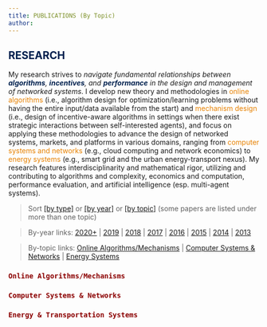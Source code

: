 ```yaml
---
title: PUBLICATIONS (By Topic)
author:
--- 
```


>
## <span style="color:#00204E"> RESEARCH </span>

> 
My research strives to _navigate fundamental relationships between <span style="color:#00204e">**algorithms**</span>, <span style="color:#00204e">**incentives**</span>, and <span style="color:#00204e">**performance**</span> in the design and management of networked systems_. I develop new theory and methodologies in <span style="color:#E78100">online algorithms</span> (i.e., algorithm design for optimization/learning problems without having the entire input/data available from the start) and <span style="color:#E78100">mechanism design</span> (i.e., design of incentive-aware algorithms in settings when there exist strategic interactions between self-interested agents), and focus on applying these methodologies to advance the design of networked systems, markets, and platforms in various domains, ranging from <span style="color:#E78100">computer systems and networks</span> (e.g., cloud computing and network economics)  to <span style="color:#E78100">energy systems</span> (e.g., smart grid and the urban energy-transport nexus). My research features interdisciplinarity and mathematical rigor, utilizing and contributing to algorithms and complexity, economics and computation, performance  evaluation, and artificial intelligence (esp. multi-agent systems).


> Sort [[by type]](/publications_type) or [[by year]](/publications_year) or [[by topic]](/publications_topic) (some papers are listed under more than one topic)

> By-year links: [2020+](/publications_year/#2020) | [2019](/publications_year/#2019) | [2018](/publications_year/#2018) | [2017](/publications_year/#2017) | [2016](/publications_year/#2016) | [2015](/publications_year/#2015) | [2014](/publications_year/#2014) | [2013](/publications_year/#2013)

> By-topic links: [Online Algorithms/Mechanisms](/publications_topic/#online-algorithms) |  [Computer Systems & Networks](/publications_topic/#networks) | [Energy Systems](/publications_topic/#energy) 


<a id="online-algorithms"></a> 

### <span style="color:darkred">`Online Algorithms/Mechanisms`</span>

<ul class=circle>
        <script>
            var i;
            for (i = 0; i < papers_full.length; i++) {
                if (papers_full[i].topic.search("O") >= 0) {
                    document.write("<li class=paper>");
                    printPaper(papers_full[i], "O");
                    document.write("</li>");
                }
            }
        </script>
</ul>


<a id="networks"></a> 

### <span style="color:darkred">`Computer Systems & Networks`</span>
<ul class=circle>
        <script>
            var i;
            for (i = 0; i < papers_full.length; i++) {
                if (papers_full[i].topic.search("N") >= 0) {
                    document.write("<li class=paper>");
                    printPaper(papers_full[i], "N");
                    document.write("</li>");
                }
            }
        </script>
</ul>


<a id="energy"></a> 

### <span style="color:darkred">`Energy & Transportation Systems`</span>
<ul class=circle>
        <script>
            var i;
            for (i = 0; i < papers_full.length; i++) {
            if (papers_full[i].topic.search("E") >= 0) {
                    document.write("<li class=paper>");
                    printPaper(papers_full[i], "E");
                    document.write("</li>");
                }
            }
        </script>
</ul>
